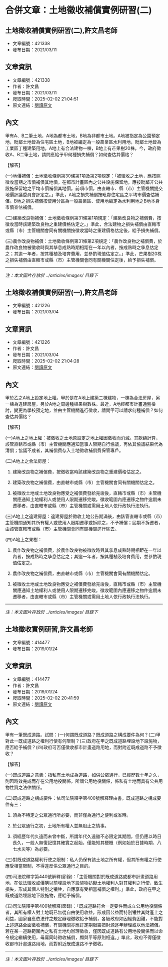 # 合併文章：土地徵收補償實例研習(二)

## 土地徵收補償實例研習(二),許文昌老師
- 文章編號：421338
- 發布日期：2021/03/11


## 文章資訊
- 文章編號：421338
- 作者：許文昌
- 發布日期：2021/03/11
- 爬取時間：2025-02-02 21:04:51
- 原文連結：[閱讀原文](https://real-estate.get.com.tw/Columns/detail.aspx?no=421338)

## 內文
甲有A、B二筆土地，A地為都市土地，B地為非都市土地。A地被指定為公園預定地，毗鄰土地皆為住宅區土地，B地被編定為一般農業區水利用地，毗鄰土地皆為工業區丁種建築用地。A地上有合法建物一棟，B地上有芒果樹20株。今，政府徵收A、B二筆土地，請問應給予甲何種損失補償？如何查估其價格？

【解答】

(一)地價補償：土地徵收條例第30條第1項及第2項規定：「被徵收之土地，應按照徵收當期之市價補償其地價。在都市計畫區內之公共設施保留地，應按毗鄰非公共設施保留地之平均市價補償其地價。前項市價，由直轄市、縣（市）主管機關提交地價評議委員會評定之。」準此，A地之損失補償按毗鄰住宅區之平均市價查估補償。B地之損失補償按使用分區為一般農業區、使用地編定為水利用地之B地本身市價查估補償。

(二)建築改良物補償：土地徵收條例第31條第1項規定：「建築改良物之補償費，按徵收當時該建築改良物之重建價格估定之。」準此，合法建物之損失補償由直轄市或縣（市）主管機關會同有關機關按徵收當時之重建價格估定後，給予損失補償。

(三)農作改良物補償：土地徵收條例第31條第2項規定：「農作改良物之補償費，於農作改良物被徵收時與其孳息成熟時期相距在一年以內者，按成熟時之孳息估定之；其逾一年者，按其種植及培育費用，並參酌現值估定之。」準此，芒果樹20株之損失補償由直轄市或縣（市）主管機關會同有關機關估定後，給予損失補償。

---
*注：本文圖片存放於 ../articles/images/ 目錄下*


## 土地徵收補償實例研習(一),許文昌老師
- 文章編號：421226
- 發布日期：2021/03/04


## 文章資訊
- 文章編號：421226
- 作者：許文昌
- 發布日期：2021/03/04
- 爬取時間：2025-02-02 21:04:28
- 原文連結：[閱讀原文](https://real-estate.get.com.tw/Columns/detail.aspx?no=421226)

## 內文
甲於乙之A地上設定地上權。甲於是在A地上建築二棟建物，一棟為合法房屋，另一棟為違建房屋，另於A地之周邊種植果樹數株。最近，A地經都市計畫通盤檢討，變更為學校預定地，並由主管機關進行徵收，請問甲可以請求何種補償？如何查估其價格？

【解答】

(一)A地上之地上權：被徵收之土地原設定之地上權因徵收而消滅。其款額計算，該管直轄市或縣（市）主管機關應通知當事人限期自行協議，再依其協議結果代為清償；協議不成者，其補償費存入土地徵收補償費保管專戶。

(二)A地上之合法房屋：

1. 建築改良物之補償費，按徵收當時該建築改良物之重建價格估定之。

2. 建築改良物之補償費，由直轄市或縣（市）主管機關會同有關機關估定之。

3. 被徵收土地或土地改良物應受之補償費發給完竣後，直轄市或縣（市）主管機關應通知土地權利人或使用人限期遷移完竣。徵收範圍內應遷移之物件逾期未遷移者，由直轄市或縣（市）主管機關或需用土地人依行政執行法執行。

(三)A地上之違建房屋：違建房屋於徵收土地公告期滿後，由該管直轄市或縣（市）主管機關通知其所有權人或使用人限期遷移或拆除之，不予補償；屆期不拆遷者，由該管直轄市或縣（市）主管機關會同有關機關逕行除去。

(四)A地上之果樹：

1. 農作改良物之補償費，於農作改良物被徵收時與其孳息成熟時期相距在一年以內者，按成熟時之孳息估定之；其逾一年者，按其種植及培育費用，並參酌現值估定之。

2. 農作改良物之補償費，由直轄市或縣（市）主管機關會同有關機關估定。

3. 被徵收土地或土地改良物應受之補償費發給完竣後，直轄市或縣（市）主管機關應通知土地權利人或使用人限期遷移完竣。徵收範圍內應遷移之物件逾期未遷移者，由直轄市或縣（市）主管機關或需用土地人依行政執行法執行。

---
*注：本文圖片存放於 ../articles/images/ 目錄下*


## 土地徵收實例研習,許文昌老師
- 文章編號：414477
- 發布日期：2019/01/24


## 文章資訊
- 文章編號：414477
- 作者：許文昌
- 發布日期：2019/01/24
- 爬取時間：2025-02-02 20:41:59
- 原文連結：[閱讀原文](https://real-estate.get.com.tw/Columns/detail.aspx?no=414477)

## 內文
甲有一筆既成道路。試問：(一)何謂既成道路？既成道路之構成要件為何？(二)甲對此一既成道路之權利行使有何限制？(三)政府在甲之既成道路埋設地下設施物，應否給予補償？(四)政府可否僅徵收都市計畫道路用地，而對附近既成道路不予徵收？

【解答】

(一)既成道路之意義：指私有土地成為道路，如供公眾通行，已經歷數十年之久，則因時效完成而存在公用地役關係。所謂公用地役關係，係私有土地而具有公共用物性質之法律關係。

(二)既成道路之構成要件：依司法院釋字第400號解釋理由書，既成道路之構成要件有三：

1. 須為不特定之公眾通行所必要，而非僅為通行之便利或省時。

2. 於公眾通行之初，土地所有權人並無阻止之情事。

3. 須經歷年代久遠而未曾中斷，所謂年代久遠雖不必限定其期間，但仍應以時日長久，一般人無復記憶其確實之起始，僅能知其梗概（例如始於日據時期、八七水災等）為必要。

(三)對既成道路權利行使之限制：私人仍保有該土地之所有權，但其所有權之行使應受相當限制，不得違反供公眾通行之目的。

(四)司法院釋字第440號解釋(節錄)：「主管機關對於既成道路或都市計畫道路用地，在依法徵收或價購以前埋設地下設施物妨礙土地權利人對其權利之行使，致生損失，形成其個人特別之犧牲，自應享有受相當補償之權利。」準此，政府在甲之既成道路埋設地下設施物，應給予補償。

(五)司法院釋字第400號解釋(節錄)：「既成道路符合一定要件而成立公用地役關係者，其所有權人對土地既已無從自由使用收益，形成因公益而特別犧牲其財產上之利益，國家自應依法律之規定辦理徵收給予補償，各級政府如因經費困難，不能對上述道路全面徵收補償，有關機關亦應訂定期限籌措財源逐年辦理或以他法補償。若在某一道路範圍內之私有土地均辦理徵收，僅因既成道路有公用地役關係而以命令規定繼續使用，毋庸同時徵收補償，顯與平等原則相違。」準此，政府不得僅徵收都市計畫道路用地，而對附近既成道路不予徵收。

---
*注：本文圖片存放於 ../articles/images/ 目錄下*

